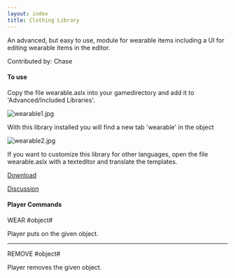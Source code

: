 ```yaml
---
layout: index
title: Clothing Library
---
```


An advanced, but easy to use, module for wearable items including a UI for editing wearable items in the editor.

Contributed by: <span class="author">Chase</span>

#### To use

Copy the file wearable.aslx into your gamedirectory and add it to 'Advanced/Included Libraries'.

![](wearable1.jpg "wearable1.jpg")

With this library installed you will find a new tab 'wearable' in the object

![](wearable2.jpg "wearable2.jpg")

If you want to customize this library for other languages, open the file wearable.aslx with a texteditor and translate the templates.

[Download]({{site.baseurl}}/files/wearables.aslx)

[Discussion](http://www.textadventures.co.uk/forum/viewtopic.php?f=10&t=2901#p19955)

#### Player Commands

WEAR \#object\#

Player puts on the given object.

---

REMOVE \#object\#

Player removes the given object.
